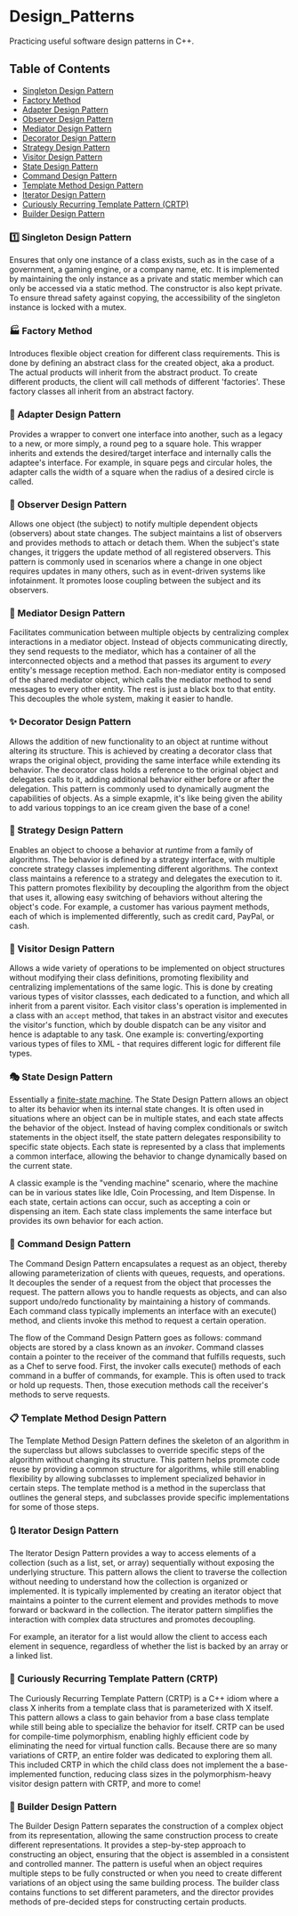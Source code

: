 ﻿# Design_Patterns

Practicing useful software design patterns in C++.

## Table of Contents

- [Singleton Design Pattern](#singleton-design-pattern-1)
- [Factory Method](#factory-method)
- [Adapter Design Pattern](#adapter-design-pattern)
- [Observer Design Pattern](#observer-design-pattern)
- [Mediator Design Pattern](#mediator-design-pattern)
- [Decorator Design Pattern](#decorator-design-pattern)
- [Strategy Design Pattern](#strategy-design-pattern)
- [Visitor Design Pattern](#visitor-design-pattern)
- [State Design Pattern](#state-design-pattern)
- [Command Design Pattern](#command-design-pattern)
- [Template Method Design Pattern](#template-method-design-pattern)
- [Iterator Design Pattern](#iterator-design-pattern)
- [Curiously Recurring Template Pattern (CRTP)](#curiously-recurring-template-pattern-crtp)
- [Builder Design Pattern](#builder-design-pattern)

### :one: Singleton Design Pattern

Ensures that only one instance of a class exists, such as in the case of a government, a gaming engine, or a company name, etc. It is implemented by maintaining the only instance as a private and static member which can only be accessed via a static method. The constructor is also kept private. To ensure thread safety against copying, the accessibility of the singleton instance is locked with a mutex. 

### :factory: Factory Method

Introduces flexible object creation for different class requirements. This is done by defining an abstract class for the created object, aka a product. The actual products will inherit from the abstract product. To create different products, the client will call methods of different 'factories'. These factory classes all inherit from an abstract factory. 

### :electric_plug: Adapter Design Pattern

Provides a wrapper to convert one interface into another, such as a legacy to a new, or more simply, a round peg to a square hole. This wrapper inherits and extends the desired/target interface and internally calls the adaptee's interface. For example, in square pegs and circular holes, the adapter calls the width of a square when the radius of a desired circle is called.

### :eyes: Observer Design Pattern

Allows one object (the subject) to notify multiple dependent objects (observers) about state changes. The subject maintains a list of observers and provides methods to attach or detach them. When the subject's state changes, it triggers the update method of all registered observers. This pattern is commonly used in scenarios where a change in one object requires updates in many others, such as in event-driven systems like infotainment. It promotes loose coupling between the subject and its observers.

### :link: Mediator Design Pattern

Facilitates communication between multiple objects by centralizing complex interactions in a mediator object. Instead of objects communicating directly, they send requests to the mediator, which has a container of all the interconnected objects and a method that passes its argument to _every_ entity's message reception method. Each non-mediator entity is composed of the shared mediator object, which calls the mediator method to send messages to every other entity. The rest is just a black box to that entity. This decouples the whole system, making it easier to handle.

### :sparkles: Decorator Design Pattern

Allows the addition of new functionality to an object at runtime without altering its structure. This is achieved by creating a decorator class that wraps the original object, providing the same interface while extending its behavior. The decorator class holds a reference to the original object and delegates calls to it, adding additional behavior either before or after the delegation. This pattern is commonly used to dynamically augment the capabilities of objects. As a simple exapmle, it's like being given the ability to add various toppings to an ice cream given the base of a cone!

### :dart: Strategy Design Pattern

Enables an object to choose a behavior at *runtime* from a family of algorithms. The behavior is defined by a strategy interface, with multiple concrete strategy classes implementing different algorithms. The context class maintains a reference to a strategy and delegates the execution to it. This pattern promotes flexibility by decoupling the algorithm from the object that uses it, allowing easy switching of behaviors without altering the object's code. For example, a customer has various payment methods, each of which is implemented differently, such as credit card, PayPal, or cash.

### :shoe: Visitor Design Pattern

Allows a wide variety of operations to be implemented on object structures without modifying their class definitions, promoting flexibility and centralizing implementations of the same logic. This is done by creating various types of visitor classses, each dedicated to a function, and which all inherit from a parent visitor. 
Each visitor class's operation is implemented in a class with an `accept` method, that takes in an abstract visitor and executes the visitor's function, which by double dispatch can be any visitor and hence is adaptable to any task. One example is: converting/exporting various types of files to XML - that requires different logic for different file types.

### :performing_arts: State Design Pattern

Essentially a [finite-state machine](https://en.wikipedia.org/wiki/Finite-state_machine). The State Design Pattern allows an object to alter its behavior when its internal state changes. It is often used in situations where an object can be in multiple states, and each state affects the behavior of the object. Instead of having complex conditionals or switch statements in the object itself, the state pattern delegates responsibility to specific state objects. Each state is represented by a class that implements a common interface, allowing the behavior to change dynamically based on the current state.

A classic example is the "vending machine" scenario, where the machine can be in various states like Idle, Coin Processing, and Item Dispense. In each state, certain actions can occur, such as accepting a coin or dispensing an item. Each state class implements the same interface but provides its own behavior for each action.

### :loudspeaker: Command Design Pattern

The Command Design Pattern encapsulates a request as an object, thereby allowing parameterization of clients with queues, requests, and operations. It decouples the sender of a request from the object that processes the request. The pattern allows you to handle requests as objects, and can also support undo/redo functionality by maintaining a history of commands. Each command class typically implements an interface with an execute() method, and clients invoke this method to request a certain operation.

The flow of the Command Design Pattern goes as follows: command objects are stored by a class known as an *invoker*. Command classes contain a pointer to the receiver of the command that fulfills requests, such as a Chef to serve food. First, the invoker calls execute() methods of each command in a buffer of commands, for example. This is often used to track or hold up requests. Then, those execution methods call the receiver's methods to serve requests.

### :clipboard: Template Method Design Pattern

The Template Method Design Pattern defines the skeleton of an algorithm in the superclass but allows subclasses to override specific steps of the algorithm without changing its structure. This pattern helps promote code reuse by providing a common structure for algorithms, while still enabling flexibility by allowing subclasses to implement specialized behavior in certain steps. The template method is a method in the superclass that outlines the general steps, and subclasses provide specific implementations for some of those steps.

### :arrows_clockwise: Iterator Design Pattern

The Iterator Design Pattern provides a way to access elements of a collection (such as a list, set, or array) sequentially without exposing the underlying structure. This pattern allows the client to traverse the collection without needing to understand how the collection is organized or implemented. It is typically implemented by creating an iterator object that maintains a pointer to the current element and provides methods to move forward or backward in the collection. The iterator pattern simplifies the interaction with complex data structures and promotes decoupling.

For example, an iterator for a list would allow the client to access each element in sequence, regardless of whether the list is backed by an array or a linked list.

### :rocket: Curiously Recurring Template Pattern (CRTP)

The Curiously Recurring Template Pattern (CRTP) is a C++ idiom where a class X inherits from a template class that is parameterized with X itself. This pattern allows a class to gain behavior from a base class template while still being able to specialize the behavior for itself. CRTP can be used for compile-time polymorphism, enabling highly efficient code by eliminating the need for virtual function calls. Because there are so many variations of CRTP, an entire folder was dedicated to exploring them all. This included CRTP in which the child class does not implement the a base-implemented function, reducing class sizes in the polymorphism-heavy visitor design pattern with CRTP, and more to come!

### :construction_worker: Builder Design Pattern

The Builder Design Pattern separates the construction of a complex object from its representation, allowing the same construction process to create different representations. It provides a step-by-step approach to constructing an object, ensuring that the object is assembled in a consistent and controlled manner. The pattern is useful when an object requires multiple steps to be fully constructed or when you need to create different variations of an object using the same building process. The builder class contains functions to set different parameters, and the director provides methods of pre-decided steps for constructing certain products.

